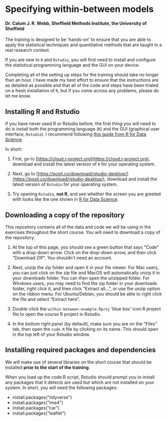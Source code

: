 # Specifying within-between models

#### Dr. Calum J. R. Webb, Sheffield Methods Institute, the University of Sheffield

The training is designed to be 'hands-on' to ensure that you are able to apply the statistical techniques and quantitative methods that are taught in a real research context.

If you are new to `R` and `Rstudio`, you will first need to install and configure the statistical programming language and the GUI on your device. 

Completing all of the setting up steps for the training should take no longer than an hour. I have made my best effort to ensure that the instructions are as detailed as possible and that all of the code and steps have been trialed on a fresh installation of `R`, but if you come across any problems, please do let me know.


## Installing R and Rstudio

If you have never used R or Rstudio before, the first thing you will need to do is install both the programming language (`R`) and the GUI (graphical user interface, `Rstudio`). I recommend following [this guide from R for Data Science](https://r4ds.hadley.nz/intro#prerequisites). 

In short: 

1) First, go to [https://cloud.r-project.org](https://cloud.r-project.org), download and install the latest version of `R` for your operating system.

2) Next, go to [https://posit.co/download/rstudio-desktop/](https://posit.co/download/rstudio-desktop/), download and install the latest version of `Rstudio` for your operating system. 

3) Try opening `Rstudio`, **not R**, and see whether the screen you are greeted with looks like the one shown in [R for Data Science](https://r4ds.hadley.nz/intro#prerequisites). 


## Downloading a copy of the repository

This repository contains all of the data and code we will be using in the exercises throughout the short course. You will need to download a copy of the repository.

1) At the top of this page, you should see a green button that says "Code" with a drop-down arrow. Click on the drop-down arrow, and then click "Download ZIP". You shouldn't need an account.

2) Next, unzip the zip folder and open it in your file viewer. For Mac users, you can just click on the zip file and MacOS will automatically unzip it in your downloads folder. You can then open the unzipped folder. For Windows users, you may need to find the zip folder in your downloads folder, right click it, and then click "Extract all...", or use the unzip option on the ribbon menu. For Ubuntu/Debian, you should be able to right click the file and select "Extract here".

3) Double-click the `within-between-example.Rproj` 'blue box' icon R project file to open the course R project in Rstudio.

4) In the bottom right panel (by default), make sure you are on the "Files" tab, then open the `code.R` file by clicking on its name. This should open in the top left of your Rstudio window. 

## Installing required packages and dependencies

We will make use of several libraries on the short course that should be installed **prior to the start of the training**. 

When you load up the code.R script, Rstudio should prompt you to install any packages that it detects are used but which are not installed on your system. In short, you will need the following packages:

* install.packages("tidyverse")
* install.packages("lme4")
* install.packages("car")
* install.packages("leaflet")
  
  
<br><br><br>
